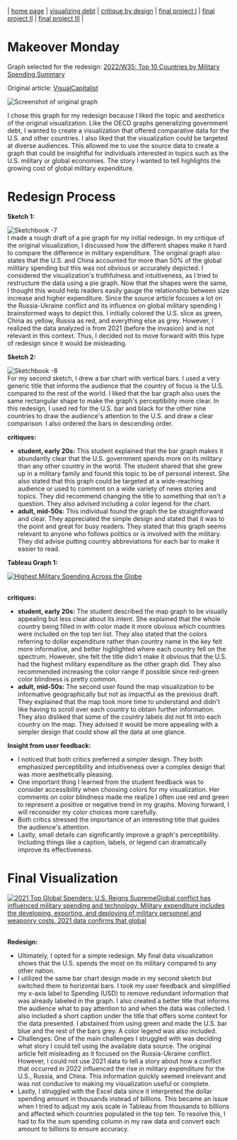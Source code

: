 | [home page](https://jaimiea.github.io/Jaimiea-portfolio/) | [visualizing debt](visualizing-government-debt) | [critique by design](critique-by-design) | [final project I](final-project-part-one) | [final project II](final-project-part-two) | [final project III](final-project-part-three) |

# Makeover Monday
Graph selected for the redesign: [2022/W35: Top 10 Countries by Military Spending Summary](https://data.world/makeovermonday/2022w35/workspace/project-summary?agentid=makeovermonday&datasetid=2022w35)

Original article: [VisualCapitalist](https://www.visualcapitalist.com/ranked-top-10-countries-by-military-spending/)

![Screenshot of original graph](https://www.visualcapitalist.com/wp-content/uploads/2022/08/top-10-countries-military-spending.jpg)

I chose this graph for my redesign because I liked the topic and aesthetics of the original visualization. Like the OECD graphs generalizing government debt, I wanted to create a visualization that offered comparative data for the U.S. and other countries. I also liked that the visualization could be targeted at diverse audiences. This allowed me to use the source data to create a graph that could be insightful for individuals interested in topics such as the U.S. military or global economies. The story I wanted to tell highlights the growing cost of global military expenditure.

# Redesign Process

**Sketch 1:**

![Sketchbook -7](https://github.com/jaimiea/Jaimiea-portfolio/assets/150535493/80052b3e-0c12-44b2-bc2a-383ace411832)
<br>
I made a rough draft of a pie graph for my initial redesign. In my critique of the original visualization, I discussed how the different shapes make it hard to compare the difference in military expenditure. The original graph also states that the U.S. and China accounted for more than 50% of the global military spending but this was not obvious or accurately depicted. I considered the visualization's truthfulness and intuitiveness, as I tried to restructure the data using a pie graph. Now that the shapes were the same, I thought this would help readers easily gauge the relationship between size increase and higher expenditure. Since the source article focuses a lot on the Russia-Ukraine conflict and its influence on global military spending I brainstormed ways to depict this. I initially colored the U.S. slice as green, China as yellow, Russia as red, and everything else as grey. However, I realized the data analyzed is from 2021 (before the invasion) and is not relevant in this context. Thus, I decided not to move forward with this type of redesign since it would be misleading. 

**Sketch 2:**

![Sketchbook -8](https://github.com/jaimiea/Jaimiea-portfolio/assets/150535493/3b83947d-74c8-49dc-9326-61717d11ec23)
<br> 
For my second sketch, I drew a bar chart with vertical bars. I used a very generic title that informs the audience that the country of focus is the U.S. compared to the rest of the world. I liked that the bar graph also uses the same rectangular shape to make the graph's perceptibility more clear. In this redesign, I used red for the U.S. bar and black for the other nine countries to draw the audience's attention to the U.S. and draw a clear comparison. I also ordered the bars in descending order. 

**critiques:**
- **student, early 20s:** This student explained that the bar graph makes it abundantly clear that the U.S. government spends more on its military than any other country in the world. The student shared that she grew up in a military family and found this topic to be of personal interest. She also stated that this graph could be targeted at a wide-reaching audience or used to comment on a wide variety of news stories and topics. They did recommend changing the title to something that isn't a question. They also advised including a color legend for the chart.
- **adult, mid-50s:** This individual found the graph the be straightforward and clear. They appreciated the simple design and stated that it was to the point and great for busy readers. They stated that this graph seems relevant to anyone who follows politics or is involved with the military. They did advise putting country abbreviations for each bar to make it easier to read.

**Tableau Graph 1:**

<div class='tableauPlaceholder' id='viz1707266534339' style='position: relative'><noscript><a href='#'><img alt='Highest Military Spending Across the Globe  ' src='https:&#47;&#47;public.tableau.com&#47;static&#47;images&#47;Mi&#47;MilitarySpendingMap2&#47;Sheet22&#47;1_rss.png' style='border: none' /></a></noscript><object class='tableauViz'  style='display:none;'><param name='host_url' value='https%3A%2F%2Fpublic.tableau.com%2F' /> <param name='embed_code_version' value='3' /> <param name='site_root' value='' /><param name='name' value='MilitarySpendingMap2&#47;Sheet22' /><param name='tabs' value='no' /><param name='toolbar' value='yes' /><param name='static_image' value='https:&#47;&#47;public.tableau.com&#47;static&#47;images&#47;Mi&#47;MilitarySpendingMap2&#47;Sheet22&#47;1.png' /> <param name='animate_transition' value='yes' /><param name='display_static_image' value='yes' /><param name='display_spinner' value='yes' /><param name='display_overlay' value='yes' /><param name='display_count' value='yes' /><param name='language' value='en-US' /></object></div>
<script type='text/javascript'>
  var divElement = document.getElementById('viz1707266534339');
  var vizElement = divElement.getElementsByTagName('object')[0];
  vizElement.style.width='100%';vizElement.style.height=(divElement.offsetWidth*0.75)+'px';
  var scriptElement = document.createElement('script');
  scriptElement.src = 'https://public.tableau.com/javascripts/api/viz_v1.js';
  vizElement.parentNode.insertBefore(scriptElement, vizElement);
</script>

<br>


**critiques:**
- **student, early 20s:** The student described the map graph to be visually appealing but less clear about its intent. She explained that the whole country being filled in with color made it more obvious which countries were included on the top ten list. They also stated that the colors referring to dollar expenditure rather than country name in the key felt more informative, and better highlighted where each country fell on the spectrum. However, she felt the title didn't make it obvious that the U.S. had the highest military expenditure as the other graph did. They also recommended increasing the color range if possible since red-green color blindness is pretty common.  
- **adult, mid-50s:** The second user found the map visualization to be informative geographically but not as impactful as the previous draft. They explained that the map took more time to understand and didn't like having to scroll over each country to obtain further information. They also disliked that some of the country labels did not fit into each country on the map. They advised it would be more appealing with a simpler design that could show all the data at one glance. 
 
**Insight from user feedback:**
- I noticed that both critics preferred a simpler design. They both emphasized perceptibility and intuitiveness over a complex design that was more aesthetically pleasing.
- One important thing I learned from the student feedback was to consider accessibility when choosing colors for my visualization. Her comments on color blindness made me realize I often use red and green to represent a positive or negative trend in my graphs. Moving forward, I will reconsider my color choices more carefully.
- Both critics stressed the importance of an interesting title that guides the audience's attention.
- Lastly, small details can significantly improve a graph's perceptibility. Including things like a caption, labels, or legend can dramatically improve its effectiveness. 

# Final Visualization 

<div class='tableauPlaceholder' id='viz1707270212804' style='position: relative'><noscript><a href='#'><img alt='2021 Top Global Spenders: U.S. Reigns SupremeGlobal conflict has influenced military spending and technology. Military expenditure includes the developing, exporting, and deploying of military personnel and weaponry costs. 2021 data confirms that global ' src='https:&#47;&#47;public.tableau.com&#47;static&#47;images&#47;Fi&#47;FinalRedesign&#47;Sheet1&#47;1_rss.png' style='border: none' /></a></noscript><object class='tableauViz'  style='display:none;'><param name='host_url' value='https%3A%2F%2Fpublic.tableau.com%2F' /> <param name='embed_code_version' value='3' /> <param name='site_root' value='' /><param name='name' value='FinalRedesign&#47;Sheet1' /><param name='tabs' value='no' /><param name='toolbar' value='yes' /><param name='static_image' value='https:&#47;&#47;public.tableau.com&#47;static&#47;images&#47;Fi&#47;FinalRedesign&#47;Sheet1&#47;1.png' /> <param name='animate_transition' value='yes' /><param name='display_static_image' value='yes' /><param name='display_spinner' value='yes' /><param name='display_overlay' value='yes' /><param name='display_count' value='yes' /><param name='language' value='en-US' /></object></div>
<script type='text/javascript'>                    
  var divElement = document.getElementById('viz1707270212804');
  var vizElement = divElement.getElementsByTagName('object')[0];                    
  vizElement.style.width='100%';vizElement.style.height=(divElement.offsetWidth*0.75)+'px';                    
  var scriptElement = document.createElement('script');                    
  scriptElement.src = 'https://public.tableau.com/javascripts/api/viz_v1.js';                    
  vizElement.parentNode.insertBefore(scriptElement, vizElement);                
</script>

<br>

**Redesign:**
- Ultimately, I opted for a simple redesign. My final data visualization shows that the U.S. spends the most on its military compared to any other nation. 
- I utilized the same bar chart design made in my second sketch but switched them to horizontal bars. I took my user feedback and simplified my x-axis label to Spending (USD) to remove redundant information that was already labeled in the graph. I also created a better title that informs the audience what to pay attention to and when the data was collected. I also included a short caption under the title that offers some context for the data presented. I abstained from using green and made the U.S. bar blue and the rest of the bars grey. A color legend was also included.
- Challenges: One of the main challenges I struggled with was deciding what story I could tell using the available data source. The original article felt misleading as it focused on the Russia-Ukraine conflict. However, I could not use 2021 data to tell a story about how a conflict that occurred in 2022 influenced the rise in military expenditure for the U.S., Russia, and China. This information quickly seemed irrelevant and was not conducive to making my visualization useful or complete.
- Lastly, I struggled with the Excel data since it interpreted the dollar spending amount in thousands instead of billions. This became an issue when I tried to adjust my axis scale in Tableau from thousands to billions and affected which countries populated in the top ten. To resolve this, I had to fix the sum spending column in my raw data and convert each amount to billions to ensure accuracy. 

